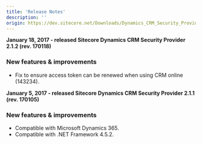 ```yaml
---
title: 'Release Notes'
description: ''
origin: https://dev.sitecore.net/Downloads/Dynamics_CRM_Security_Provider/2_1/Dynamics_CRM_Security_Provider_2_1_2/Release_Notes
---
```


**January 18, 2017 - released Sitecore Dynamics CRM Security Provider 2.1.2 (rev. 170118)**

### New features & improvements

- Fix to ensure access token can be renewed when using CRM online (143234).

**January 5, 2017 - released Sitecore Dynamics CRM Security Provider 2.1.1 (rev. 170105)**

### New features & improvements

- Compatible with Microsoft Dynamics 365.
- Compatible with .NET Framework 4.5.2.
